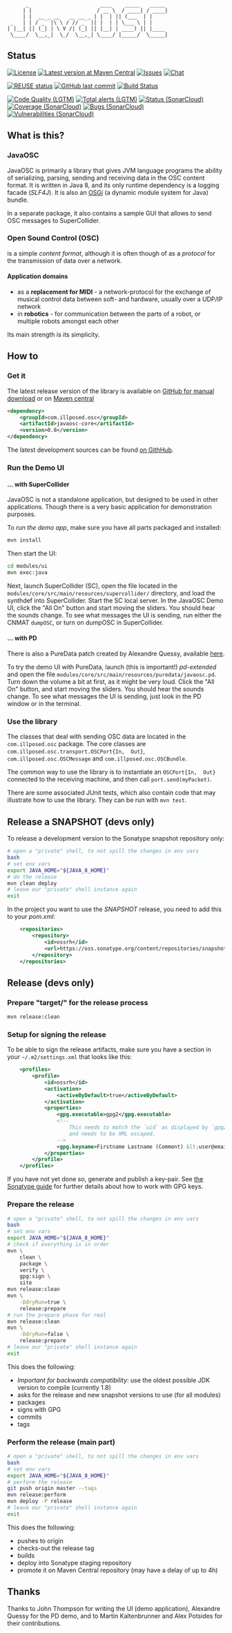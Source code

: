 ```text
      _                       ____    _____   _____
     | |                     / __ \  / ____| / ____|
     | |  __ _ __   __ __ _ | |  | || (___  | |
 _   | | / _` |\ \ / // _` || |  | | \___ \ | |
| |__| || (_| | \ V /| (_| || |__| | ____) || |____
 \____/  \__,_|  \_/  \__,_| \____/ |_____/  \_____|
```

<!-- The title was created with: `figlet -k -f big JavaOSC` -->

<!--
SPDX-FileCopyrightText: 2012 C. Ramakrishnan / Illposed Software
SPDX-FileCopyrightText: 2021 Robin Vobruba <hoijui.quaero@gmail.com>

SPDX-License-Identifier: CC0-1.0
-->

## Status

[![License](
https://img.shields.io/github/license/hoijui/JavaOSC.svg?color=orange)](
https://github.com/hoijui/JavaOSC/blob/master/LICENSE)
[![Latest version at Maven Central](
https://maven-badges.herokuapp.com/maven-central/com.illposed.osc/javaosc-core/badge.svg?color=blue)](
https://maven-badges.herokuapp.com/maven-central/com.illposed.osc/javaosc-core/)
[![Issues](
https://img.shields.io/badge/issues-GitHub-red.svg)](
https://github.com/hoijui/JavaOSC/issues)
[![Chat](
https://img.shields.io/badge/chat-IRC-darkgreen.svg)](
irc://irc.freenode.net/javaosc)

[![REUSE status](
https://api.reuse.software/badge/github.com/hoijui/JavaOSC)](
https://api.reuse.software/info/github.com/hoijui/JavaOSC)
[![GitHub last commit](
https://img.shields.io/github/last-commit/hoijui/JavaOSC.svg)](
https://github.com/hoijui/JavaOSC)
[![Build Status](
https://travis-ci.org/hoijui/JavaOSC.svg?branch=master)](
https://travis-ci.org/hoijui/JavaOSC?branch=master)

[![Code Quality (LGTM)](
https://img.shields.io/lgtm/grade/java/g/hoijui/JavaOSC.svg?logo=lgtm&logoWidth=18)](
https://lgtm.com/projects/g/hoijui/JavaOSC/context:java)
[![Total alerts (LGTM)](
https://img.shields.io/lgtm/alerts/g/hoijui/JavaOSC.svg?logo=lgtm&logoWidth=18)](
https://lgtm.com/projects/g/hoijui/JavaOSC/alerts/)
[![Status (SonarCloud)](
https://sonarcloud.io/api/project_badges/measure?project=com.illposed.osc:javaosc&metric=alert_status)](
https://sonarcloud.io/dashboard?id=com.illposed.osc:javaosc)
[![Coverage (SonarCloud)](
https://sonarcloud.io/api/project_badges/measure?project=com.illposed.osc:javaosc&metric=coverage)](
https://sonarcloud.io/component_measures/metric/coverage/list?id=com.illposed.osc:javaosc)
[![Bugs (SonarCloud)](
https://sonarcloud.io/api/project_badges/measure?project=com.illposed.osc:javaosc&metric=bugs)](
https://sonarcloud.io/component_measures/metric/reliability_rating/list?id=com.illposed.osc:javaosc)
[![Vulnerabilities (SonarCloud)](
https://sonarcloud.io/api/project_badges/measure?project=com.illposed.osc:javaosc&metric=vulnerabilities)](
https://sonarcloud.io/component_measures/metric/security_rating/list?id=com.illposed.osc:javaosc)

## What is this?

### JavaOSC

JavaOSC is primarily a library that gives JVM language programs the ability
of serializing, parsing, sending and receiving data in the OSC content format.
It is written in Java 8, and its only runtime dependency is a logging facade (_SLF4J_).
It is also an [OSGi](https://www.osgi.org/developer/what-is-osgi/)
(a dynamic module system for Java) bundle.

In a separate package,
it also contains a sample GUI that allows to send OSC messages to SuperCollider.

### Open Sound Control (OSC)

is a simple _content format_,
although it is often though of as a _protocol_ for the transmission of data over a network.

#### Application domains

* as a **replacement for MIDI** -
  a network-protocol for the exchange of musical control data between soft- and hardware,
  usually over a UDP/IP network
* in **robotics** -
  for communication between the parts of a robot,
  or multiple robots amongst each other

Its main strength is its simplicity.

## How to

### Get it

The latest release version of the library is available on
[GitHub for manual download](https://github.com/hoijui/JavaOSC/releases)
or on
[Maven central](https://search.maven.org/search?q=a:javaosc-core)

```xml
<dependency>
	<groupId>com.illposed.osc</groupId>
	<artifactId>javaosc-core</artifactId>
	<version>0.8</version>
</dependency>
```

The latest development sources can be found
[on GithHub](https://github.com/hoijui/JavaOSC).

### Run the Demo UI

#### ... with SuperCollider

JavaOSC is not a standalone application, but designed to be used in other applications.
Though there is a very basic application for demonstration purposes.

To _run the demo app_, make sure you have all parts packaged and installed:

```bash
mvn install
```

Then start the UI:

```bash
cd modules/ui
mvn exec:java
```

Next, launch SuperCollider (SC), open the file located in the
`modules/core/src/main/resources/supercollider/` directory,
and load the synthdef into SuperCollider.
Start the SC local server. 
In the JavaOSC Demo UI, click the "All On" button and start moving the sliders.
You should hear the sounds change.
To see what messages the UI is sending, run either the CNMAT `dumpOSC`,
or turn on dumpOSC in SuperCollider.

#### ... with PD

There is also a PureData patch created by Alexandre Quessy,
available [here](http://www.sourcelibre.com/puredata/).

To try the demo UI with PureData,
launch (this is important!) _pd-extended_ and open the file
`modules/core/src/main/resources/puredata/javaosc.pd`.
Turn down the volume a bit at first, as it might be very loud.
Click the "All On" button, and start moving the sliders.
You should hear the sounds change.
To see what messages the UI is sending, just look in the PD window or
in the terminal.

### Use the library

The classes that deal with sending OSC data are located in the `com.illposed.osc` package.
The core classes are `com.illposed.osc.transport.OSCPort{In,  Out}`,
`com.illposed.osc.OSCMessage` and `com.illposed.osc.OSCBundle`.

The common way to use the library is to instantiate an `OSCPort{In,  Out}`
connected to the receiving machine, and then call `port.send(myPacket)`.

There are some associated JUnit tests, which also contain code that may illustrate
how to use the library.
They can be run with `mvn test`.


## Release a SNAPSHOT (devs only)

To release a development version to the Sonatype snapshot repository only:

```bash
# open a "private" shell, to not spill the changes in env vars
bash
# set env vars
export JAVA_HOME="${JAVA_8_HOME}"
# do the release
mvn clean deploy
# leave our "private" shell instance again
exit
```

In the project you want to use the _SNAPSHOT_ release,
you need to add this to your _pom.xml_:

```xml
	<repositories>
		<repository>
			<id>ossrh</id>
			<url>https://oss.sonatype.org/content/repositories/snapshots</url>
		</repository>
	</repositories>
```


## Release (devs only)

### Prepare "target/" for the release process

```bash
mvn release:clean
```

### Setup for signing the release

To be able to sign the release artifacts,
make sure you have a section in your `~/.m2/settings.xml` that looks like this:

```xml
	<profiles>
		<profile>
			<id>ossrh</id>
			<activation>
				<activeByDefault>true</activeByDefault>
			</activation>
			<properties>
				<gpg.executable>gpg2</gpg.executable>
				<!--
					This needs to match the `uid` as displayed by `gpg2 --list-keys`,
					and needs to be XML escaped.
				-->
				<gpg.keyname>Firstname Lastname (Comment) &lt;user@email.org&gt;</gpg.keyname>
			</properties>
		</profile>
	</profiles>
```

If you have not yet done so, generate and publish a key-pair.
See [the Sonatype guide](http://central.sonatype.org/pages/working-with-pgp-signatures.html)
for further details about how to work with GPG keys.

### Prepare the release

```bash
# open a "private" shell, to not spill the changes in env vars
bash
# set env vars
export JAVA_HOME="${JAVA_8_HOME}"
# check if everything is in order
mvn \
	clean \
	package \
	verify \
	gpg:sign \
	site
mvn release:clean
mvn \
	-DdryRun=true \
	release:prepare
# run the prepare phase for real
mvn release:clean
mvn \
	-DdryRun=false \
	release:prepare
# leave our "private" shell instance again
exit
```

This does the following:

* _Important for backwards compatibility_:
use the oldest possible JDK version to compile (currently 1.8)
* asks for the release and new snapshot versions to use (for all modules)
* packages
* signs with GPG
* commits
* tags

### Perform the release (main part)

```bash
# open a "private" shell, to not spill the changes in env vars
bash
# set env vars
export JAVA_HOME="${JAVA_8_HOME}"
# perform the release
git push origin master --tags
mvn release:perform
mvn deploy -P release
# leave our "private" shell instance again
exit
```

This does the following:

* pushes to origin
* checks-out the release tag
* builds
* deploy into Sonatype staging repository
* promote it on Maven Central repository (may have a delay of up to 4h)


## Thanks

Thanks to John Thompson for writing the UI (demo application),
Alexandre Quessy for the PD demo,
and to Martin Kaltenbrunner and Alex Potsides for their contributions.

